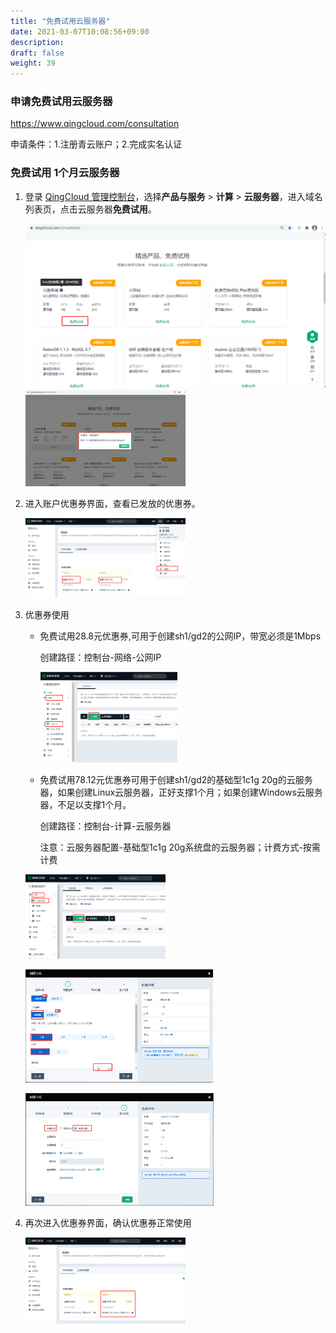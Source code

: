 ```yaml
---
title: "免费试用云服务器"
date: 2021-03-07T10:08:56+09:00
description:
draft: false
weight: 39
---
```


### 申请免费试用云服务器

https://www.qingcloud.com/consultation

申请条件：1.注册青云账户；2.完成实名认证

### 免费试用 1个月云服务器

1. 登录 [QingCloud 管理控制台](https://console.qingcloud.com/login)，选择**产品与服务** > **计算** > **云服务器**，进入域名列表页，点击云服务器**免费试用**。

   <img src="../../_images/free-instance-1.png" style="zoom:50%;" />

   <img src="../../_images/free-instance-2.png" style="zoom:25%;" />

2. 进入账户优惠券界面，查看已发放的优惠券。

   <img src="../../_images/free-instance-3.png" style="zoom:25%;" />

3. 优惠券使用

   - 免费试用28.8元优惠券,可用于创建sh1/gd2的公网IP，带宽必须是1Mbps

     创建路径：控制台-网络-公网IP

     <img src="../../_images/free-instance-4.png" style="zoom:25%;" />

   - 免费试用78.12元优惠券可用于创建sh1/gd2的基础型1c1g 20g的云服务器，如果创建Linux云服务器，正好支撑1个月；如果创建Windows云服务器，不足以支撑1个月。

     创建路径：控制台-计算-云服务器

     注意：云服务器配置-基础型1c1g 20g系统盘的云服务器；计费方式-按需计费

   ​		<img src="../../_images/free-instance-5.png" style="zoom:25%;" />

   ​		<img src="../../_images/free-instance-6.png" style="zoom:30%;" />

   ​		<img src="../../_images/free-instance-7.png" style="zoom:30%;" />

  4. 再次进入优惠券界面，确认优惠券正常使用

     ​		<img src="../../_images/free-instance-8.png" style="zoom:25%;" />

     



